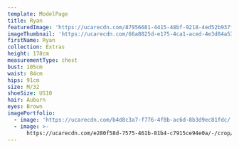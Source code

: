 ```yaml
---
template: ModelPage
title: Ryan
featuredImage: 'https://ucarecdn.com/87956681-4415-48bf-9218-4ed52b937f03/'
imageThumbnail: 'https://ucarecdn.com/66a8825d-e175-4ca1-aced-4e3d84a53f7a/'
firstName: Ryan
collection: Extras
height: 178cm
measurementType: chest
bust: 105cm
waist: 84cm
hips: 91cm
size: M/32
shoeSize: US10
hair: Auburn
eyes: Brown
imagePortfolio:
  - image: 'https://ucarecdn.com/b4d8c3a7-f776-4f8b-ac6d-8b3d9ec81fdc/'
  - image: >-
      https://ucarecdn.com/e280f58d-7575-461b-81b4-c7915ce94e0a/-/crop/2272x1648/35,84/-/preview/-/rotate/90/
---
```


